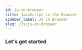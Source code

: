 ```yaml
---
id: js-in-browser
title: JavaScript in the Browser
sidebar_label: JS in Browser
slug: /js/js-in-broswer
---
```


### Let's get started